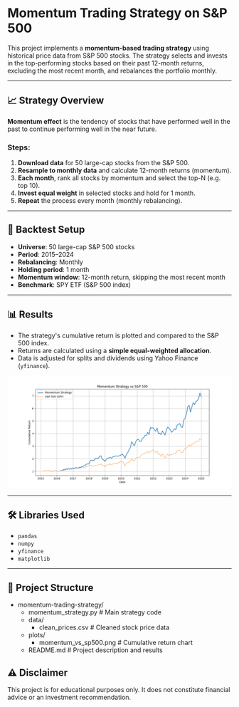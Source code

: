 # Momentum Trading Strategy on S&P 500

This project implements a **momentum-based trading strategy** using historical price data from S&P 500 stocks. The strategy selects and invests in the top-performing stocks based on their past 12-month returns, excluding the most recent month, and rebalances the portfolio monthly.

---

## 📈 Strategy Overview

**Momentum effect** is the tendency of stocks that have performed well in the past to continue performing well in the near future.

### Steps:
1. **Download data** for 50 large-cap stocks from the S&P 500.
2. **Resample to monthly data** and calculate 12-month returns (momentum).
3. **Each month**, rank all stocks by momentum and select the top-N (e.g. top 10).
4. **Invest equal weight** in selected stocks and hold for 1 month.
5. **Repeat** the process every month (monthly rebalancing).

---

## 🧪 Backtest Setup

- **Universe**: 50 large-cap S&P 500 stocks
- **Period**: 2015–2024
- **Rebalancing**: Monthly
- **Holding period**: 1 month
- **Momentum window**: 12-month return, skipping the most recent month
- **Benchmark**: SPY ETF (S&P 500 index)

---

## 📊 Results

- The strategy's cumulative return is plotted and compared to the S&P 500 index.
- Returns are calculated using a **simple equal-weighted allocation**.
- Data is adjusted for splits and dividends using Yahoo Finance (`yfinance`).

<p align="center">
  <img src="plots/momentum_vs_sp500.png" alt="Momentum vs SPY" width="700">
</p>

---

## 🛠 Libraries Used

- `pandas`
- `numpy`
- `yfinance`
- `matplotlib`

---

## 📁 Project Structure

- momentum-trading-strategy/
  - momentum_strategy.py          # Main strategy code
  - data/
    - clean_prices.csv            # Cleaned stock price data
  - plots/
    - momentum_vs_sp500.png       # Cumulative return chart
  - README.md                     # Project description and results

## ⚠️ Disclaimer

This project is for educational purposes only. It does not constitute financial advice or an investment recommendation.


